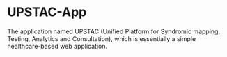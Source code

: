 # UPSTAC-App
The application named UPSTAC (Unified Platform for Syndromic mapping, Testing, Analytics and Consultation), which is essentially a simple healthcare-based web application.  
